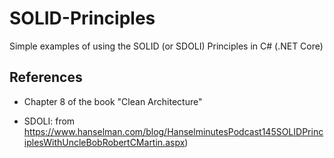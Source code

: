 # SOLID-Principles

Simple examples of using the SOLID (or SDOLI) Principles in C# (.NET Core)

## References

- Chapter 8 of the book "Clean Architecture"

- SDOLI: from https://www.hanselman.com/blog/HanselminutesPodcast145SOLIDPrinciplesWithUncleBobRobertCMartin.aspx)
